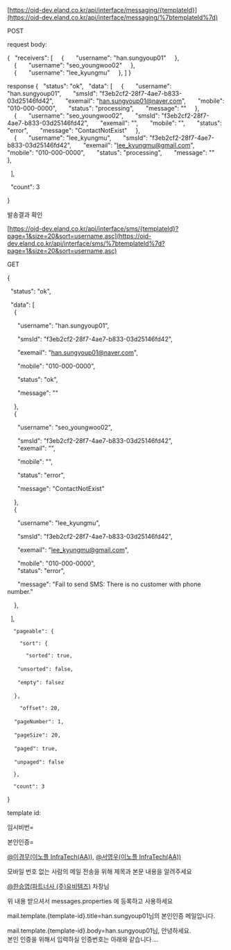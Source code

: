 [https://oid-dev.eland.co.kr/api/interface/messaging/{templateId}](https://oid-dev.eland.co.kr/api/interface/messaging/%7btemplateId%7d)

POST

request body:

{
  "receivers": [
    {
      "username": "han.sungyoup01"
    },  
    {
      "username": "seo_youngwoo02"
    },  
    {
      "username": "lee_kyungmu"
    },
]
}

response
{
  "status": "ok",
  "data": [
    {
      "username": "han.sungyoup01",
      "smsId": "f3eb2cf2-28f7-4ae7-b833-03d25146fd42",
      "exemail": "[han.sungyoup01@naver.com](mailto:han.sungyoup01@naver.com)",
      "mobile": "010-000-0000",
      "status": "processing",
      "message": ""
    },  
    {
      "username": "seo_youngwoo02",
      "smsId": "f3eb2cf2-28f7-4ae7-b833-03d25146fd42",
      "exemail": "",
      "mobile": "",
      "status": "error",
      "message": "ContactNotExist"
    },  
    {
      "username": "lee_kyungmu",
      "smsId": "f3eb2cf2-28f7-4ae7-b833-03d25146fd42",
      "exemail": "[lee_kyungmu@gmail.com](mailto:lee_kyungmu@gmail.com)",
      "mobile": "010-000-0000",
      "status": "processing",
      "message": ""
    },

  ],

  "count": 3

}

발송결과 확인

[https://oid-dev.eland.co.kr/api/interface/sms/{templateId}?page=1&size=20&sort=username,asc](https://oid-dev.eland.co.kr/api/interface/sms/%7btemplateId%7d?page=1&size=20&sort=username,asc)

GET

{

  "status": "ok",

  "data": [  
    {

      "username": "han.sungyoup01",

      "smsId": "f3eb2cf2-28f7-4ae7-b833-03d25146fd42",

      "exemail": "[han.sungyoup01@naver.com](mailto:han.sungyoup01@naver.com)",

      "mobile": "010-000-0000",

      "status": "ok",

      "message": ""

    },  
    {

      "username": "seo_youngwoo02",

      "smsId": "f3eb2cf2-28f7-4ae7-b833-03d25146fd42",  
      "exemail": "",

      "mobile": "",

      "status": "error",

      "message": "ContactNotExist"

    },  
    {

      "username": "lee_kyungmu",

      "smsId": "f3eb2cf2-28f7-4ae7-b833-03d25146fd42",

      "exemail": "[lee_kyungmu@gmail.com](mailto:lee_kyungmu@gmail.com)",

      "mobile": "010-000-0000",  
      "status": "error",

      "message": "Fail to send SMS: There is no customer with phone number."

    },

  ],

```
  "pageable": {
```

```
    "sort": {
```

```
      "sorted": true,
```

      `"unsorted": false,`

      `"empty": falsez`

    `},`

```
    "offset": 20,
```

    `"pageNumber": 1,`

    `"pageSize": 20,`

    `"paged": true,`

    `"unpaged": false`

```
  },
```

```
  "count": 3
```

}

template id:

임시비번=

본인인증=

[@이경무(이노플 InfraTech(AA))](mailto:LEE_KYUNGMU@elandinnople.com), [@서영우(이노플 InfraTech(AA))](mailto:SEO_YOUNGWOO02@elandinnople.com)

모바일 번호 없는 사람의 메일 전송을 위해 제목과 본문 내용을 알려주세요

[@한승엽(파트너사 (주)유비템즈)](mailto:Han.SungYoup01@eland-partner.co.kr) 차장님

위 내용 받으셔서 messages.properties 에 등록하고 사용하세요

mail.template.{template-id}.title=han.sungyoup01님의 본인인증 메일입니다.

mail.template.{template-id}.body=han.sungyoup01님, 안녕하세요.<br/>본인 인증을 위해서 입력하실 인증번호는 아래와 같습니다....